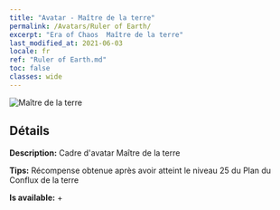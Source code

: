```yaml
---
title: "Avatar - Maître de la terre"
permalink: /Avatars/Ruler of Earth/
excerpt: "Era of Chaos  Maître de la terre"
last_modified_at: 2021-06-03
locale: fr
ref: "Ruler of Earth.md"
toc: false
classes: wide
---
```

 ![Maître de la terre](/images/a/avatarFrame_40.png)

## Détails

 **Description:** Cadre d'avatar Maître de la terre 

 **Tips:** Récompense obtenue après avoir atteint le niveau 25 du Plan du Conflux de la terre 

 **Is available:**  + 

